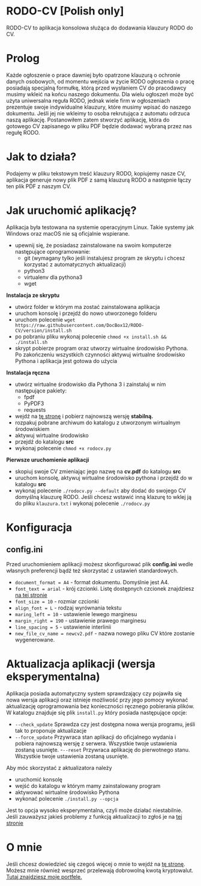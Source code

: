 # RODO-CV [Polish only]

RODO-CV to aplikacja konsolowa służąca do dodawania klauzury RODO do CV.

# Prolog

Każde ogłoszenie o prace dawniej było opatrzone klauzurą o ochronie danych osobowych, od momentu wejścia w życie RODO ogłoszenia o pracę posiadają specjalną formułkę, którą przed wysłaniem CV do pracodawcy musimy wkleić na końcu naszego dokumentu. Dla wielu ogłoszeń może być użyta uniwersalna reguła RODO, jednak wiele firm w ogłoszeniach prezentuje swoje indywidualne klauzury, które musimy wpisać do naszego dokumentu. Jeśli jej nie wkleimy to osoba rekrutująca z automatu odrzuca naszą aplikację. Postanowiłem zatem stworzyć aplikację, która do gotowego CV zapisanego w pliku PDF będzie dodawać wybraną przez nas regułę RODO.

# Jak to działa?

Podajemy w pliku tekstowym treść klauzury RODO, kopiujemy nasze CV, aplikacja generuje nowy plik PDF z samą klauzurą RODO a następnie łączy ten plik PDF z naszym CV.

# Jak uruchomić aplikację?

Aplikacja była testowana na systemie operacyjnym Linux. Takie systemy jak Windows oraz macOS nie są oficjalnie wspierane.

- upewnij się, że posiadasz zainstalowane na swoim komputerze następujące oprogramowanie:
  - git (wymagany tylko jeśli instalujesz program ze skryptu i chcesz korzystać z automatycznych aktualizacji)
  - python3
  - virtualenv dla pythona3
  - wget

**Instalacja ze skryptu**

- utwórz folder w którym ma zostać zainstalowana aplikacja
- uruchom konsolę i przejdź do nowo utworzonego folderu
- uruchom polecenie `wget https://raw.githubusercontent.com/DocBox12/RODO-CV/version/install.sh`
- po pobraniu pliku wykonaj polecenie `chmod +x install.sh && ./install.sh`
- skrypt pobierze program oraz utworzy wirtualne środowisko Pythona. Po zakończeniu wszystkich czynności aktywuj wirtualne środowisko Pythona i aplikacja jest gotowa do użycia

**Instalacja ręczna**

- utwórz wirtualne środowisko dla Pythona 3 i zainstaluj w nim następujące pakiety:
    - fpdf
    - PyPDF3
    - requests
- wejdź na [tę stronę](https://github.com/DocBox12/RODO-CV/releases) i pobierz najnowszą wersję **stabilną.**
- rozpakuj pobrane archiwum do katalogu z utworzonym wirtualnym środowiskiem
- aktywuj wirtualne środowisko
- przejdź do katalogu **src**
- wykonaj polecenie `chmod +x rodocv.py`

**Pierwsze uruchomienie aplikacji**

- skopiuj swoje CV zmieniając jego nazwę na **cv.pdf** do katalogu **src**
- uruchom konsolę, aktywuj wirtualne środowisko pythona i przejdź do w katalogu **src**
- wykonaj polecenie `./rodocv.py --default` aby dodać do swojego CV domyślną klauzurę RODO. Jeśli chcesz wstawić inną klazurę to wklej ją do pliku `klauzura.txt` i wykonaj polecenie `./rodocv.py`

# Konfiguracja

## config.ini

Przed uruchomieniem aplikacji możesz skonfigurować plik **config.ini** wedle własnych preferencji bądź też skorzystać z ustawień standardowych.

- `document_format = A4` - format dokumentu. Domyślnie jest A4.
- `font_text = arial` - krój czcionki. Listę dostępnych czcionek znajdziesz [na tej stronie](https://github.com/DocBox12/RODO-CV/wiki/Czcionki)
- `font_size = 10` - rozmiar czcionki
- `align_font = L` - rodzaj wyrównania tekstu
- `maring_left = 10` - ustawienie lewego marginesu
- `margin_right = 190` - ustawienie prawego marginesu
- `line_spacing = 5` - ustawienie interlinii
- `new_file_cv_name = newcv2.pdf` - nazwa nowego pliku CV które zostanie wygenerowane.

# Aktualizacja aplikacji (wersja eksperymentalna)

Aplikacja posiada automatyczny system sprawdzający czy pojawiła się nowa wersja aplikacji oraz istnieje możliwość przy jego pomocy wykonać aktualizację oprogramowania bez konieczności ręcznego pobierania plików. W katalogu znajduje się plik `install.py` który posiada następujące opcje:

- `--check_update`  Sprawdza czy jest dostępna nowa wersja programu, jeśli tak to proponuje aktualizacje
- `--force_update`  Przywraca stan aplikacji do oficjalnego wydania i pobiera najnowszą wersję z serwera. Wszystkie twoje ustawienia zostaną usunięte.
-`--reset` Przywraca aplikację do pierwotnego stanu. Wszystkie twoje ustawienia zostaną usunięte.

Aby móc skorzystać z aktualizatora należy
- uruchomić konsolę
- wejść do katalogu w którym mamy zainstalowany program
-  aktywować wirtualne środowisko Pythona
-  wykonać polecenie `./install.py --opcja`

Jest to opcja wysoko eksperymentalna, czyli może działać niestabilnie. Jeśli zauważysz jakieś problemy z funkcją aktualizacji to zgłoś je na [tej stronie](https://github.com/DocBox12/RODO-CV/issues)

# O mnie

Jeśli chcesz dowiedzieć się czegoś więcej o mnie to wejdź na [tę stronę](https://docbox12.github.io/). Możesz mnie również wesprzeć przelewają dobrowolną kwotą kryptowalut. [Tutaj znajdziesz moje portfele.](https://docbox12.github.io/cryptocurrency.html)